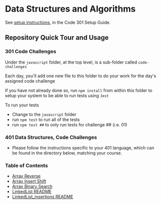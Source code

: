 # Data Structures and Algorithms

See [setup instructions](https://codefellows.github.io/setup-guide/code-301/3-code-challenges), in the Code 301 Setup Guide.

## Repository Quick Tour and Usage

### 301 Code Challenges

Under the `javascript` folder, at the top level, is a sub-folder called `code-challenges`

Each day, you'll add one new file to this folder to do your work for the day's assigned code challenge

If you have not already done so, run `npm install` from within this folder to setup your system to be able to run tests using `Jest`

To run your tests

- Change to the `javascript` folder
- run `npm test` to run all of the tests
- run `npm test ##` to only run tests for challenge ## (i.e. 01)

### 401 Data Structures, Code Challenges

- Please follow the instructions specific to your 401 language, which can be found in the directory below, matching your course.

### Table of Contents
- [Array Reverse](/python/docs/array_reverse/README.md)
- [Array Insert Shift](/python/docs/array_insert_shift/README.md)
- [Array Binary Search](/python/docs/array_binary_search/README.md)
- [LinkedList README](/python/docs/linked_list_README.md)
- [LinkedList_insertions README](/python/docs/linked_list_insertions_README.md)
